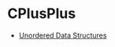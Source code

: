 # CPlusPlus

* [Unordered Data Structures](https://www.coursera.org/learn/cs-fundamentals-3/home/welcome)
